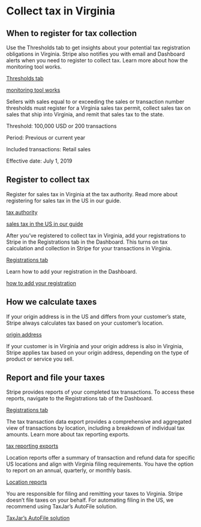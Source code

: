 # Collect tax in Virginia

## When to register for tax collection

Use the Thresholds tab to get insights about your potential tax registration obligations in Virginia. Stripe also notifies you with email and Dashboard alerts when you need to register to collect tax. Learn more about how the monitoring tool works.

[Thresholds tab](https://dashboard.stripe.com/tax/thresholds)

[monitoring tool works](/tax/monitoring)

Sellers with sales equal to or exceeding the sales or transaction number thresholds must register for a Virginia sales tax permit, collect sales tax on sales that ship into Virginia, and remit that sales tax to the state.

Threshold: 100,000 USD or 200 transactions

Period: Previous or current year

Included transactions: Retail sales

Effective date: July 1, 2019

## Register to collect tax

Register for sales tax in Virginia at the tax authority. Read more about registering for sales tax in the US in our guide.

[tax authority](https://www.tax.virginia.gov/retail-sales-and-use-tax)

[sales tax in the US in our guide](https://stripe.com/guides/sales-tax-registration-process-us)

After you’ve registered to collect tax in Virginia, add your registrations to Stripe in the Registrations tab in the Dashboard. This turns on tax calculation and collection in Stripe for your transactions in Virginia.

[Registrations tab](https://dashboard.stripe.com/tax/registrations?location=us-va)

Learn how to add your registration in the Dashboard.

[how to add your registration](/tax/registering#track-your-registrations-in-the-tax-dashboard)

## How we calculate taxes

If your origin address is in the US and differs from your customer’s state, Stripe always calculates tax based on your customer’s location.

[origin address](/tax/set-up#origin-address)

If your customer is in Virginia and your origin address is also in Virginia, Stripe applies tax based on your origin address, depending on the type of product or service you sell.

## Report and file your taxes

Stripe provides reports of your completed tax transactions. To access these reports, navigate to the Registrations tab of the Dashboard.

[Registrations tab](https://dashboard.stripe.com/tax/registrations)

The tax transaction data export provides a comprehensive and aggregated view of transactions by location, including a breakdown of individual tax amounts. Learn more about tax reporting exports.

[tax reporting exports](/tax/reports#exports)

Location reports offer a summary of transaction and refund data for specific US locations and align with Virginia filing requirements. You have the option to report on an annual, quarterly, or monthly basis.

[Location reports](/tax/reports#us-location-reports)

You are responsible for filing and remitting your taxes to Virginia. Stripe doesn’t file taxes on your behalf. For automating filing in the US, we recommend using TaxJar’s AutoFile solution.

[TaxJar’s AutoFile solution](https://go.taxjar.com/2021StripeTaxInquiry_LP-01-Request.html)
